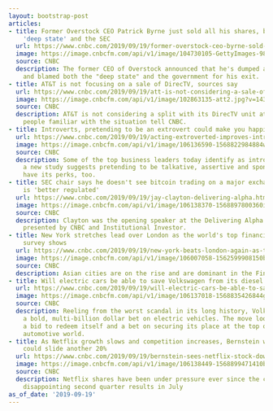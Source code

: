 ```yaml
---
layout: bootstrap-post
articles:
- title: Former Overstock CEO Patrick Byrne just sold all his shares, blaming the
    'deep state' and the SEC
  url: https://www.cnbc.com/2019/09/19/former-overstock-ceo-byrne-sold-his-shares-blaming-the-deep-state.html
  image: https://image.cnbcfm.com/api/v1/image/104730105-GettyImages-98911196-patrick-byrne.jpg?v=1568894093
  source: CNBC
  description: The former CEO of Overstock announced that he's dumped all of his equity
    and blamed both the "deep state" and the government for his exit.
- title: AT&T is not focusing on a sale of DirecTV, sources say
  url: https://www.cnbc.com/2019/09/19/att-is-not-considering-a-sale-of-directv-sources-say.html
  image: https://image.cnbcfm.com/api/v1/image/102863135-att2.jpg?v=1437765634
  source: CNBC
  description: AT&T is not considering a split with its DirecTV unit at this time,
    people familiar with the situation tell CNBC.
- title: Introverts, pretending to be an extrovert could make you happier
  url: https://www.cnbc.com/2019/09/19/acting-extroverted-improves-introverts-wellbeing-happiness.html
  image: https://image.cnbcfm.com/api/v1/image/106136590-1568822984884w8ydnm_t20_eog2p1.jpg?v=1568823208
  source: CNBC
  description: Some of the top business leaders today identify as introverts. Here,
    a new study suggests pretending to be talkative, assertive and spontaneous could
    have its perks, too.
- title: SEC chair says he doesn't see bitcoin trading on a major exchange until it
    is 'better regulated'
  url: https://www.cnbc.com/2019/09/19/jay-clayton-delivering-alpha.html
  image: https://image.cnbcfm.com/api/v1/image/106138370-1568897800360img_8638.jpg?v=1568897894
  source: CNBC
  description: Clayton was the opening speaker at the Delivering Alpha conference,
    presented by CNBC and Institutional Investor.
- title: New York stretches lead over London as the world's top financial center,
    survey shows
  url: https://www.cnbc.com/2019/09/19/new-york-beats-london-again-as-the-worlds-top-financial-center.html
  image: https://image.cnbcfm.com/api/v1/image/106007058-1562599908150bull.jpg?v=1562599930
  source: CNBC
  description: Asian cities are on the rise and are dominant in the Fintech space.
- title: Will electric cars be able to save Volkswagen from its diesel emissions scandal?
  url: https://www.cnbc.com/2019/09/19/will-electric-cars-be-able-to-save-volkswagen-from-its-diesel-emissions-scandal.html
  image: https://image.cnbcfm.com/api/v1/image/106137018-1568835426844gettyimages-1173542346r.jpg?v=1568835507
  source: CNBC
  description: Reeling from the worst scandal in its long history, Volkswagen is making
    a bold, multi-billion dollar bet on electric vehicles. The move looks both like
    a bid to redeem itself and a bet on securing its place at the top of the future
    automotive world.
- title: As Netflix growth slows and competition increases, Bernstein warns the stock
    could slide another 20%
  url: https://www.cnbc.com/2019/09/19/bernstein-sees-netflix-stock-down-another-20percent.html
  image: https://image.cnbcfm.com/api/v1/image/106138449-1568899471410bernstein.jpg?v=1568899476
  source: CNBC
  description: Netflix shares have been under pressure ever since the company reported
    disappointing second quarter results in July
as_of_date: '2019-09-19'
---
```


